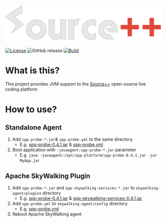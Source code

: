 # ![](https://github.com/sourceplusplus/live-platform/blob/master/.github/media/sourcepp_logo.svg)

[![License](https://img.shields.io/github/license/sourceplusplus/probe-jvm)](LICENSE)
![GitHub release](https://img.shields.io/github/v/release/sourceplusplus/probe-jvm?include_prereleases)
[![Build](https://github.com/sourceplusplus/probe-jvm/actions/workflows/build.yml/badge.svg)](https://github.com/sourceplusplus/probe-jvm/actions/workflows/build.yml)

# What is this?

This project provides JVM support to the [Source++](https://github.com/sourceplusplus/live-platform) open-source live coding platform.

# How to use?

## Standalone Agent

1. Add `spp-probe-*.jar`& `spp-probe.yml` to the same directory
    - E.g. [spp-probe-0.4.1.jar](https://github.com/sourceplusplus/probe-jvm/releases/download/0.4.1/spp-probe-0.4.1.jar) & [spp-probe.yml](https://docs.sourceplusplus.com/implementation/tools/probe/configuration/)
1. Boot application with `-javaagent:spp-probe-*.jar` parameter
    - E.g. `java -javaagent:/opt/spp-platform/spp-probe-0.4.1.jar -jar MyApp.jar`

## Apache SkyWalking Plugin

1. Add `spp-probe-*.jar` and `spp-skywalking-services-*.jar` to `skywalking-agent/plugins` directory
    - E.g. [spp-probe-0.4.1.jar](https://github.com/sourceplusplus/probe-jvm/releases/download/0.4.1/spp-probe-0.4.1.jar) & [spp-skywalking-services-0.4.1.jar](https://github.com/sourceplusplus/probe-jvm/releases/download/0.4.1/spp-skywalking-services-0.4.1.jar)
1. Add `spp-probe.yml` to `skywalking-agent/config` directory
    - E.g. [spp-probe.yml](https://docs.sourceplusplus.com/implementation/tools/probe/configuration/)
1. Reboot Apache SkyWalking agent

